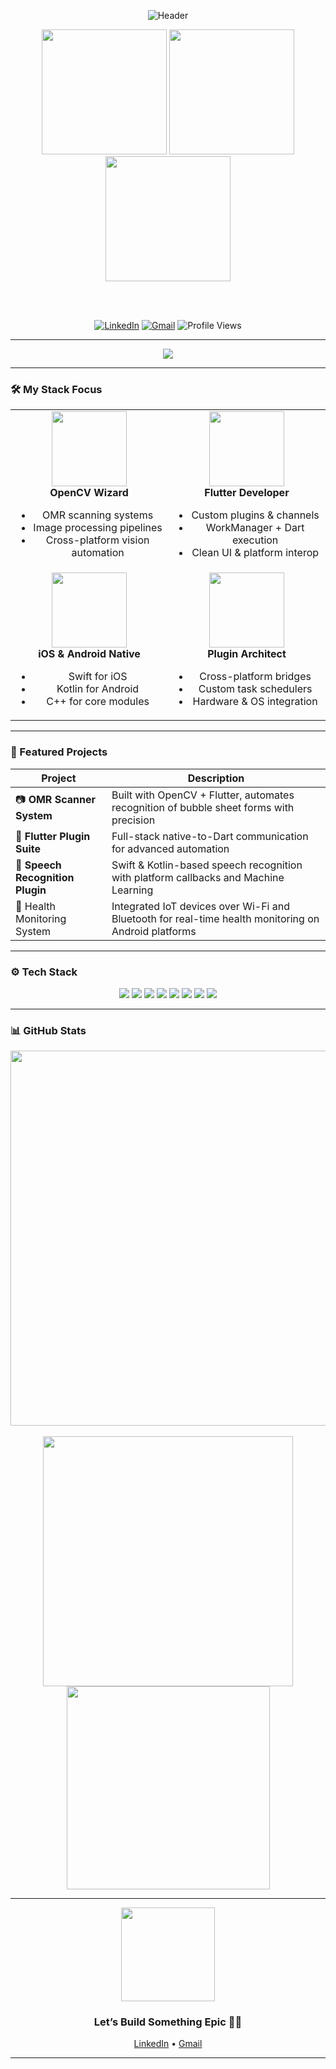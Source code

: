 <div align="center">

  ![Header](https://capsule-render.vercel.app/api?type=waving&color=6366F1&height=250&section=header&text=Prayag%20Dhakal&fontColor=FFFFFF&fontSize=60&animation=fadeIn&fontAlignY=40&desc=OpenCV%20%7C%20Flutter%20%7C%20Swift%20%7C%20Android%20%7C%20Plugin%20Architect&descAlignY=55&descAlign=50)

  <img src="https://media.giphy.com/media/3oEjI6SIIHBdRxXI40/giphy.gif" width="200" />
  <img src="https://media.giphy.com/media/L1R1tvI9svkIWwpVYr/giphy.gif" width="200" />
  <img src="https://media.giphy.com/media/3o7TKP0fXKARFzwnPG/giphy.gif" width="200" />

  <br><br>

  [![LinkedIn](https://img.shields.io/badge/LinkedIn-0A66C2?style=for-the-badge&logo=linkedin&logoColor=white)](https://www.linkedin.com/in/prayag-dhakal-2a5b31222/)
  [![Gmail](https://img.shields.io/badge/Email-EA4335?style=for-the-badge&logo=gmail&logoColor=white)](mailto:prayagdhakal123@gmail.com)
  ![Profile Views](https://komarev.com/ghpvc/?username=prayag887&style=for-the-badge&color=6366F1)

</div>

---

<div align="center">
  <img src="https://readme-typing-svg.herokuapp.com?font=Poppins&size=24&color=6366F1&center=true&vCenter=true&width=600&height=60&lines=OpenCV+Fanatic+🤖;Flutter+Lover+💙;Swift+and+Kotlin+Coder+📱;Plugin+Architect+🎯" />
</div>

---

### 🛠️ My Stack Focus

<table>
  <tr>
    <td align="center" width="50%">
      <img src="https://media.giphy.com/media/l41lFw057lAJQMwg0/giphy.gif" width="120"/><br>
      <b>OpenCV Wizard</b>
      <ul>
        <li>OMR scanning systems</li>
        <li>Image processing pipelines</li>
        <li>Cross-platform vision automation</li>
      </ul>
    </td>
    <td align="center" width="50%">
      <img src="https://media.giphy.com/media/du3J3cXyzhj75IOgvA/giphy.gif" width="120"/><br>
      <b>Flutter Developer</b>
      <ul>
        <li>Custom plugins & channels</li>
        <li>WorkManager + Dart execution</li>
        <li>Clean UI & platform interop</li>
      </ul>
    </td>
  </tr>
  <tr>
    <td align="center">
      <img src="https://media.giphy.com/media/U3qYN8S0j3bpK/giphy.gif" width="120"/><br>
      <b>iOS & Android Native</b>
      <ul>
        <li>Swift for iOS</li>
        <li>Kotlin for Android</li>
        <li>C++ for core modules</li>
      </ul>
    </td>
    <td align="center">
      <img src="https://media.giphy.com/media/LMt9638dO8dftAjtco/giphy.gif" width="120"/><br>
      <b>Plugin Architect</b>
      <ul>
        <li>Cross-platform bridges</li>
        <li>Custom task schedulers</li>
        <li>Hardware & OS integration</li>
      </ul>
    </td>
  </tr>
</table>

---

### 🚀 Featured Projects

| Project | Description |
|--------|-------------|
| 📷 **OMR Scanner System** | Built with OpenCV + Flutter, automates recognition of bubble sheet forms with precision |
| 🔌 **Flutter Plugin Suite** | Full-stack native-to-Dart communication for advanced automation |
| 🎤 **Speech Recognition Plugin** | Swift & Kotlin-based speech recognition with platform callbacks and Machine Learning |
| 📱  Health Monitoring System | Integrated IoT devices over Wi-Fi and Bluetooth for real-time health monitoring on Android platforms |

---

### ⚙️ Tech Stack

<p align="center">
  <img src="https://img.shields.io/badge/OpenCV-5C3EE8?style=for-the-badge&logo=opencv&logoColor=white"/>
  <img src="https://img.shields.io/badge/Flutter-02569B?style=for-the-badge&logo=flutter&logoColor=white"/>
  <img src="https://img.shields.io/badge/Dart-0175C2?style=for-the-badge&logo=dart&logoColor=white"/>
  <img src="https://img.shields.io/badge/Swift-FA7343?style=for-the-badge&logo=swift&logoColor=white"/>
  <img src="https://img.shields.io/badge/Kotlin-7F52FF?style=for-the-badge&logo=kotlin&logoColor=white"/>
  <img src="https://img.shields.io/badge/C++-00599C?style=for-the-badge&logo=c%2B%2B&logoColor=white"/>
  <img src="https://img.shields.io/badge/Firebase-FFCA28?style=for-the-badge&logo=firebase&logoColor=black"/>
  <img src="https://img.shields.io/badge/SQLite-003B57?style=for-the-badge&logo=sqlite&logoColor=white"/>
</p>

---

### 📊 GitHub Stats

<div align="center">
  <img src="https://github-readme-streak-stats.herokuapp.com?user=prayag887&theme=tokyonight&hide_border=true" width="600"/>
  <br><br>
  <img src="https://github-readme-stats.vercel.app/api?username=prayag887&show_icons=true&theme=radical&hide_border=true" width="400"/>
  <img src="https://github-readme-stats.vercel.app/api/top-langs/?username=prayag887&layout=compact&theme=radical&hide_border=true" width="325"/>
</div>

---

<div align="center">
  <img src="https://media.giphy.com/media/hvRJCLFzcasrR4ia7z/giphy.gif" width="150" /><br>
  <h3>Let’s Build Something Epic 👨‍💻</h3>
  <a href="https://www.linkedin.com/in/prayag-dhakal-2a5b31222/">LinkedIn</a> •
  <a href="mailto:prayagdhakal123@gmail.com">Gmail</a>
</div>

---
